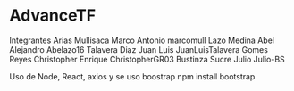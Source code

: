 # AdvanceTF
Integrantes 
Arias Mullisaca Marco Antonio     marcomull
Lazo Medina Abel Alejandro        Abelazo16
Talavera Diaz Juan Luis           JuanLuisTalavera
Gomes Reyes Christopher Enrique   ChristopherGR03
Bustinza Sucre Julio              Julio-BS


Uso de Node, React, axios y se uso boostrap npm install bootstrap

